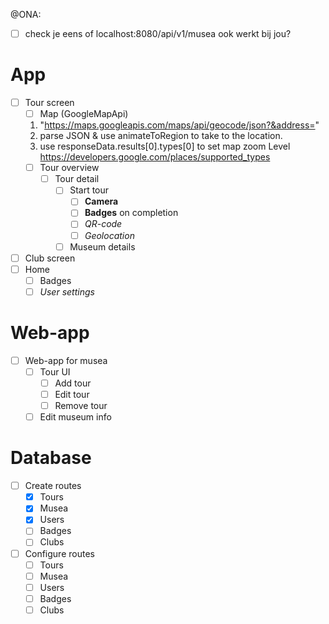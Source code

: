 @ONA: 
- [ ] check je eens of localhost:8080/api/v1/musea ook werkt bij jou?

# App

- [ ] Tour screen
  - [ ]  Map (GoogleMapApi)
    1. "https://maps.googleapis.com/maps/api/geocode/json?&address="
    2. parse JSON & use animateToRegion to take to the location.
    3. use responseData.results[0].types[0] to set map zoom Level
      https://developers.google.com/places/supported_types
  - [ ] Tour overview
    - [ ] Tour detail
      - [ ] Start tour
        - [ ] **Camera**
        - [ ] **Badges** on completion
        - [ ] *QR-code*
        - [ ] *Geolocation*
      - [ ] Museum details

- [ ] Club screen
- [ ] Home
  - [ ] Badges
  - [ ] *User settings*

# Web-app
- [ ] Web-app for musea
  - [ ] Tour UI
    - [ ] Add tour
    - [ ] Edit tour
    - [ ] Remove tour
  - [ ] Edit museum info

# Database
- [ ] Create routes
  - [X] Tours
  - [X] Musea
  - [X] Users
  - [ ] Badges
  - [ ] Clubs

- [ ] Configure routes
  - [ ] Tours
  - [ ] Musea
  - [ ] Users
  - [ ] Badges
  - [ ] Clubs